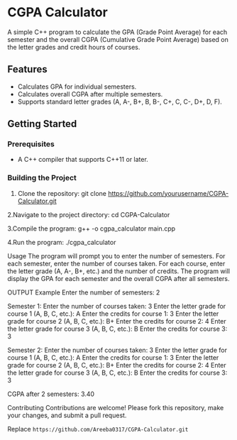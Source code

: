 # CGPA Calculator

A simple C++ program to calculate the GPA (Grade Point Average) for each semester and the overall CGPA (Cumulative Grade Point Average) based on the letter grades and credit hours of courses.

## Features

- Calculates GPA for individual semesters.
- Calculates overall CGPA after multiple semesters.
- Supports standard letter grades (A, A-, B+, B, B-, C+, C, C-, D+, D, F).

## Getting Started

### Prerequisites

- A C++ compiler that supports C++11 or later.

### Building the Project

1. Clone the repository:
git clone https://github.com/yourusername/CGPA-Calculator.git

2.Navigate to the project directory:
cd CGPA-Calculator

3.Compile the program:
g++ -o cgpa_calculator main.cpp

4.Run the program:
./cgpa_calculator

Usage
The program will prompt you to enter the number of semesters.
For each semester, enter the number of courses taken.
For each course, enter the letter grade (A, A-, B+, etc.) and the number of credits.
The program will display the GPA for each semester and the overall CGPA after all semesters.

OUTPUT Example
Enter the number of semesters: 2

Semester 1:
Enter the number of courses taken: 3
Enter the letter grade for course 1 (A, B, C, etc.): A
Enter the credits for course 1: 3
Enter the letter grade for course 2 (A, B, C, etc.): B+
Enter the credits for course 2: 4
Enter the letter grade for course 3 (A, B, C, etc.): B
Enter the credits for course 3: 3

Semester 2:
Enter the number of courses taken: 3
Enter the letter grade for course 1 (A, B, C, etc.): A
Enter the credits for course 1: 3
Enter the letter grade for course 2 (A, B, C, etc.): B+
Enter the credits for course 2: 4
Enter the letter grade for course 3 (A, B, C, etc.): B
Enter the credits for course 3: 3

CGPA after 2 semesters: 3.40

Contributing
Contributions are welcome! Please fork this repository, make your changes, and submit a pull request.

Replace `https://github.com/Areeba0317/CGPA-Calculator.git`





